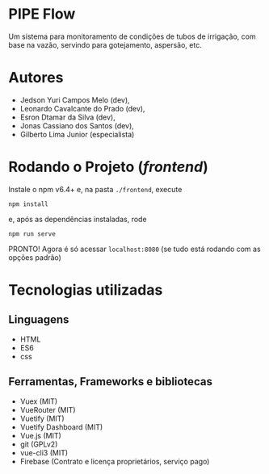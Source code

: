 # PIPE Flow

Um sistema para monitoramento de condições de tubos de irrigação, com base na vazão, servindo 
para gotejamento, aspersão, etc.

# Autores

- Jedson Yuri Campos Melo (dev),
- Leonardo Cavalcante do Prado (dev),
- Esron Dtamar da Silva (dev),
- Jonas Cassiano dos Santos (dev),
- Gilberto Lima Junior (especialista)

# Rodando o Projeto (_frontend_)

Instale o npm v6.4+ e, na pasta `./frontend`, execute

```shell-session
npm install
```

e, após as dependências instaladas, rode

```shell-session
npm run serve
```

PRONTO! Agora é só acessar `localhost:8080` (se tudo está rodando com as opções padrão)

# Tecnologias utilizadas

## Linguagens

- HTML
- ES6
- css

## Ferramentas, Frameworks e bibliotecas

- Vuex (MIT)
- VueRouter (MIT)
- Vuetify (MIT)
- Vuetify Dashboard (MIT)
- Vue.js (MIT)
- git (GPLv2)
- vue-cli3 (MIT)
- Firebase (Contrato e licença proprietários, serviço pago)
